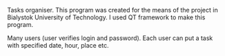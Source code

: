 Tasks organiser. This program was created for the means of the project in Bialystok University of Technology. I used QT framework to make this program.

Many users (user verifies login and password). Each user can put a task with specified date, hour, place etc. 
